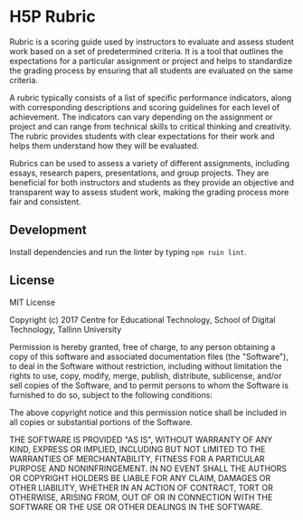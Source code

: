 # H5P Rubric

Rubric is a scoring guide used by instructors to evaluate and assess student work based on a set of predetermined
criteria. It is a tool that outlines the expectations for a particular assignment or project and helps to standardize
the grading process by ensuring that all students are evaluated on the same criteria.

A rubric typically consists of a list of specific performance indicators, along with corresponding descriptions and
scoring guidelines for each level of achievement. The indicators can vary depending on the assignment or project and can
range from technical skills to critical thinking and creativity. The rubric provides students with clear expectations
for their work and helps them understand how they will be evaluated.

Rubrics can be used to assess a variety of different assignments, including essays, research papers, presentations, and
group projects. They are beneficial for both instructors and students as they provide an objective and transparent way
to assess student work, making the grading process more fair and consistent.

## Development

Install dependencies and run the linter by typing `npm ruin lint`.

## License

MIT License

Copyright (c) 2017 Centre for Educational Technology, School of Digital Technology, Tallinn University

Permission is hereby granted, free of charge, to any person obtaining a copy
of this software and associated documentation files (the "Software"), to deal
in the Software without restriction, including without limitation the rights
to use, copy, modify, merge, publish, distribute, sublicense, and/or sell
copies of the Software, and to permit persons to whom the Software is
furnished to do so, subject to the following conditions:

The above copyright notice and this permission notice shall be included in all
copies or substantial portions of the Software.

THE SOFTWARE IS PROVIDED "AS IS", WITHOUT WARRANTY OF ANY KIND, EXPRESS OR
IMPLIED, INCLUDING BUT NOT LIMITED TO THE WARRANTIES OF MERCHANTABILITY,
FITNESS FOR A PARTICULAR PURPOSE AND NONINFRINGEMENT. IN NO EVENT SHALL THE
AUTHORS OR COPYRIGHT HOLDERS BE LIABLE FOR ANY CLAIM, DAMAGES OR OTHER
LIABILITY, WHETHER IN AN ACTION OF CONTRACT, TORT OR OTHERWISE, ARISING FROM,
OUT OF OR IN CONNECTION WITH THE SOFTWARE OR THE USE OR OTHER DEALINGS IN THE
SOFTWARE.
